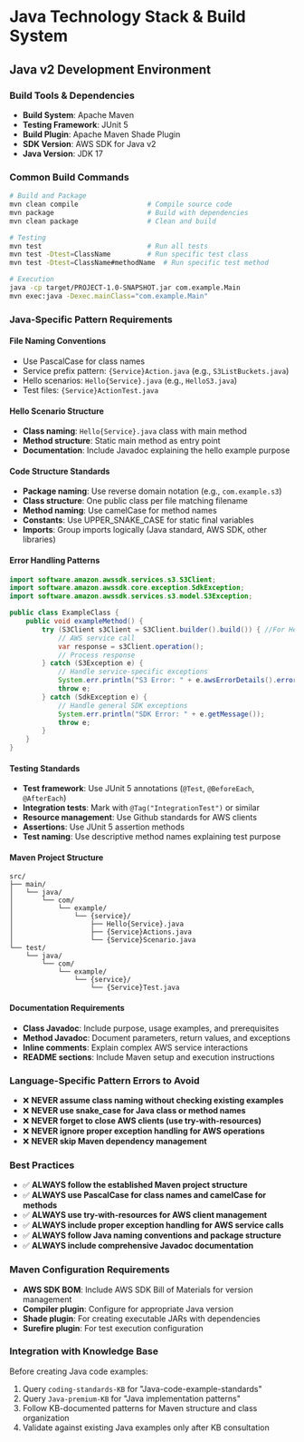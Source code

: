 # Java Technology Stack & Build System

## Java v2 Development Environment

### Build Tools & Dependencies
- **Build System**: Apache Maven
- **Testing Framework**: JUnit 5
- **Build Plugin**: Apache Maven Shade Plugin
- **SDK Version**: AWS SDK for Java v2
- **Java Version**: JDK 17

### Common Build Commands

```bash
# Build and Package
mvn clean compile                 # Compile source code
mvn package                       # Build with dependencies
mvn clean package                 # Clean and build

# Testing
mvn test                          # Run all tests
mvn test -Dtest=ClassName         # Run specific test class
mvn test -Dtest=ClassName#methodName  # Run specific test method

# Execution
java -cp target/PROJECT-1.0-SNAPSHOT.jar com.example.Main
mvn exec:java -Dexec.mainClass="com.example.Main"
```

### Java-Specific Pattern Requirements

#### File Naming Conventions
- Use PascalCase for class names
- Service prefix pattern: `{Service}Action.java` (e.g., `S3ListBuckets.java`)
- Hello scenarios: `Hello{Service}.java` (e.g., `HelloS3.java`)
- Test files: `{Service}ActionTest.java`

#### Hello Scenario Structure
- **Class naming**: `Hello{Service}.java` class with main method
- **Method structure**: Static main method as entry point
- **Documentation**: Include Javadoc explaining the hello example purpose

#### Code Structure Standards
- **Package naming**: Use reverse domain notation (e.g., `com.example.s3`)
- **Class structure**: One public class per file matching filename
- **Method naming**: Use camelCase for method names
- **Constants**: Use UPPER_SNAKE_CASE for static final variables
- **Imports**: Group imports logically (Java standard, AWS SDK, other libraries)

#### Error Handling Patterns
```java
import software.amazon.awssdk.services.s3.S3Client;
import software.amazon.awssdk.core.exception.SdkException;
import software.amazon.awssdk.services.s3.model.S3Exception;

public class ExampleClass {
    public void exampleMethod() {
        try (S3Client s3Client = S3Client.builder().build()) { //For Hello examples, use Sync service clients. For Scenario examples or working with service client, use the Java Async client. 
            // AWS service call
            var response = s3Client.operation();
            // Process response
        } catch (S3Exception e) {
            // Handle service-specific exceptions
            System.err.println("S3 Error: " + e.awsErrorDetails().errorMessage());
            throw e;
        } catch (SdkException e) {
            // Handle general SDK exceptions
            System.err.println("SDK Error: " + e.getMessage());
            throw e;
        }
    }
}
```

#### Testing Standards
- **Test framework**: Use JUnit 5 annotations (`@Test`, `@BeforeEach`, `@AfterEach`)
- **Integration tests**: Mark with `@Tag("IntegrationTest")` or similar
- **Resource management**: Use Github standards for AWS clients
- **Assertions**: Use JUnit 5 assertion methods
- **Test naming**: Use descriptive method names explaining test purpose

#### Maven Project Structure
```
src/
├── main/
│   └── java/
│       └── com/
│           └── example/
│               └── {service}/
│                   ├── Hello{Service}.java
│                   ├── {Service}Actions.java
│                   └── {Service}Scenario.java
└── test/
    └── java/
        └── com/
            └── example/
                └── {service}/
                    └── {Service}Test.java
```

#### Documentation Requirements
- **Class Javadoc**: Include purpose, usage examples, and prerequisites
- **Method Javadoc**: Document parameters, return values, and exceptions
- **Inline comments**: Explain complex AWS service interactions
- **README sections**: Include Maven setup and execution instructions

### Language-Specific Pattern Errors to Avoid
- ❌ **NEVER assume class naming without checking existing examples**
- ❌ **NEVER use snake_case for Java class or method names**
- ❌ **NEVER forget to close AWS clients (use try-with-resources)**
- ❌ **NEVER ignore proper exception handling for AWS operations**
- ❌ **NEVER skip Maven dependency management**

### Best Practices
- ✅ **ALWAYS follow the established Maven project structure**
- ✅ **ALWAYS use PascalCase for class names and camelCase for methods**
- ✅ **ALWAYS use try-with-resources for AWS client management**
- ✅ **ALWAYS include proper exception handling for AWS service calls**
- ✅ **ALWAYS follow Java naming conventions and package structure**
- ✅ **ALWAYS include comprehensive Javadoc documentation**

### Maven Configuration Requirements
- **AWS SDK BOM**: Include AWS SDK Bill of Materials for version management
- **Compiler plugin**: Configure for appropriate Java version
- **Shade plugin**: For creating executable JARs with dependencies
- **Surefire plugin**: For test execution configuration

### Integration with Knowledge Base
Before creating Java code examples:
1. Query `coding-standards-KB` for "Java-code-example-standards"
2. Query `Java-premium-KB` for "Java implementation patterns"
3. Follow KB-documented patterns for Maven structure and class organization
4. Validate against existing Java examples only after KB consultation